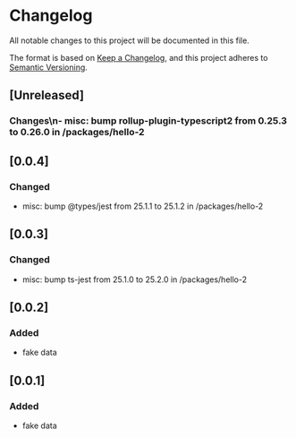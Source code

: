# Changelog

All notable changes to this project will be documented in this file.

The format is based on [Keep a Changelog](https://keepachangelog.com/en/1.0.0/),
and this project adheres to [Semantic Versioning](https://semver.org/spec/v2.0.0.html).

## [Unreleased]

### Changes\n- misc: bump rollup-plugin-typescript2 from 0.25.3 to 0.26.0 in /packages/hello-2

## [0.0.4]

### Changed

-   misc: bump @types/jest from 25.1.1 to 25.1.2 in /packages/hello-2

## [0.0.3]

### Changed

-   misc: bump ts-jest from 25.1.0 to 25.2.0 in /packages/hello-2

## [0.0.2]

### Added

-   fake data

## [0.0.1]

### Added

-   fake data

